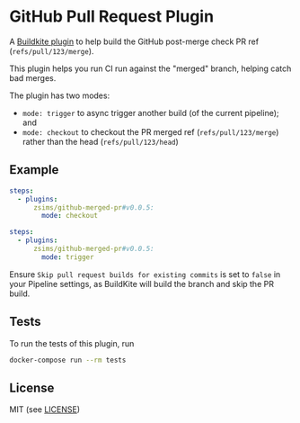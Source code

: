 # GitHub Pull Request Plugin

A [Buildkite plugin](https://buildkite.com/docs/agent/v3/plugins) to help build the GitHub post-merge check PR ref (`refs/pull/123/merge`).

This plugin helps you run CI run against the "merged" branch, helping catch bad merges.

The plugin has two modes:
  - `mode: trigger` to async trigger another build (of the current pipeline); and
  - `mode: checkout` to checkout the PR merged ref (`refs/pull/123/merge`) rather than the head (`refs/pull/123/head`)

## Example

```yml
steps:
  - plugins:
      zsims/github-merged-pr#v0.0.5:
        mode: checkout
```

```yml
steps:
  - plugins:
      zsims/github-merged-pr#v0.0.5:
        mode: trigger
```

Ensure `Skip pull request builds for existing commits` is set to `false` in your Pipeline settings, as BuildKite will build the branch and skip the PR build.

## Tests

To run the tests of this plugin, run
```sh
docker-compose run --rm tests
```

## License

MIT (see [LICENSE](LICENSE))
